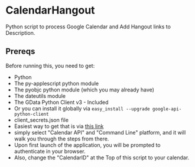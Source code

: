 CalendarHangout
===============

Python script to process Google Calendar and Add Hangout links to Description.


Prereqs
-------
Before running this, you need to get:
* Python
* The py-applescript python module
* The pyobjc python module (which you may already have)
* The dateutils module
* The GData Python Client v3 - Included
 * Or you can install it globally via `easy_install --upgrade google-api-python-client`
* client_secrets.json file
 * Easiest way to get that is via [this link](https://developers.google.com/api-client-library/python/start/installation)
 * simply select "Calendar API" and "Command Line" platform, and it will walk you through the steps from there.
 * Upon first launch of the application, you will be prompted to authenticate in your browser.
* Also, change the "CalendarID" at the Top of this script to your calendar.
